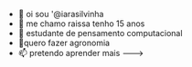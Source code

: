 - 👋 oi sou '@iarasilvinha
- 👀 me chamo raissa tenho 15 anos
- 🌱 estudante de pensamento computacional
- 💞️quero fazer agronomia 
- 📫 pretendo aprender mais
--->
